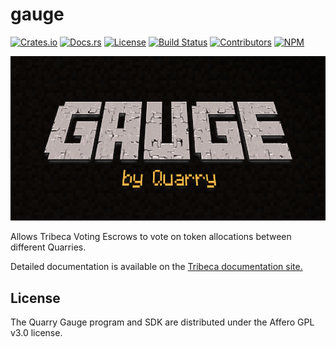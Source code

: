 # gauge

[![Crates.io](https://img.shields.io/crates/v/gauge)](https://crates.io/crates/gauge)
[![Docs.rs](https://img.shields.io/docsrs/gauge)](https://docs.rs/gauge)
[![License](https://img.shields.io/crates/l/gauge)](https://github.com/QuarryProtocol/gauge/blob/master/LICENSE)
[![Build Status](https://img.shields.io/github/workflow/status/QuarryProtocol/gauge/E2E/master)](https://github.com/QuarryProtocol/gauge/actions/workflows/programs-e2e.yml?query=branch%3Amaster)
[![Contributors](https://img.shields.io/github/contributors/QuarryProtocol/gauge)](https://github.com/QuarryProtocol/gauge/graphs/contributors)
[![NPM](https://img.shields.io/npm/v/@quarryprotocol/gauge)](https://www.npmjs.com/package/@quarryprotocol/gauge)

<p align="center">
    <img src="https://raw.githubusercontent.com/QuarryProtocol/gauge/master/images/banner.png" />
</p>

Allows Tribeca Voting Escrows to vote on token allocations between different Quarries.

Detailed documentation is available on the [Tribeca documentation site.](https://docs.tribeca.so/electorate/gauges)

## License

The Quarry Gauge program and SDK are distributed under the Affero GPL v3.0 license.
